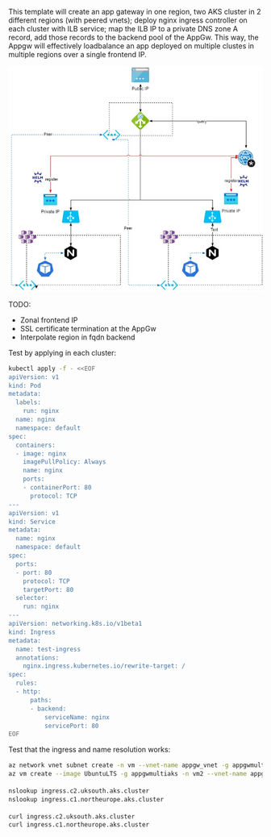 This template will create an app gateway in one region, two AKS cluster in 2 different regions (with peered vnets); deploy nginx ingress controller on each cluster with ILB service; map the ILB IP to a private DNS zone A record, add those records to the backend pool of the AppGw. This way, the Appgw will effectively loadbalance an app deployed on multiple clustes in multiple regions over a single frontend IP.

![](appgw-wildcard-aks.jpg)

TODO:

- Zonal frontend IP
- SSL certificate termination at the AppGw
- Interpolate region in fqdn backend


Test by applying in each cluster:

```bash
kubectl apply -f - <<EOF
apiVersion: v1
kind: Pod
metadata:
  labels:
    run: nginx
  name: nginx
  namespace: default
spec:
  containers:
  - image: nginx
    imagePullPolicy: Always
    name: nginx
    ports:
    - containerPort: 80
      protocol: TCP
---
apiVersion: v1
kind: Service
metadata:
  name: nginx
  namespace: default
spec:
  ports:
  - port: 80
    protocol: TCP
    targetPort: 80
  selector:
    run: nginx
---
apiVersion: networking.k8s.io/v1beta1
kind: Ingress
metadata:
  name: test-ingress
  annotations:
    nginx.ingress.kubernetes.io/rewrite-target: /
spec:
  rules:
  - http:
      paths:
      - backend:
          serviceName: nginx
          servicePort: 80
EOF
```

Test that the ingress and name resolution works:

```bash
az network vnet subnet create -n vm --vnet-name appgw_vnet -g appgwmultiaks --address-prefixes 10.10.1.0/24
az vm create --image UbuntuLTS -g appgwmultiaks -n vm2 --vnet-name appgw_vnet --subnet vm

nslookup ingress.c2.uksouth.aks.cluster
nslookup ingress.c1.northeurope.aks.cluster

curl ingress.c2.uksouth.aks.cluster
curl ingress.c1.northeurope.aks.cluster
```
